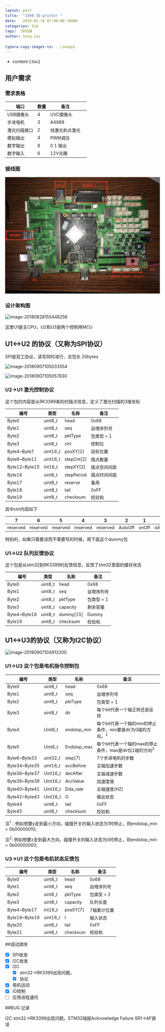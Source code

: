 ```yaml
---
layout: post
title:  "3399 3D printer "
date:   2018-01-10 07:00:00 +0800
categories: SLA 
tags:  3D扫描
author: Song Lei

typora-copy-images-to: ../images
---
```


* content
{:toc}
## 用户需求

### 需求表格

| 端口         | 数量 | 备注           |      |
| ------------ | ---- | -------------- | ---- |
| USB摄像头    | 4    | UVC摄像头      |      |
| 步进电机     | 3    | A4988          |      |
| 激光扫描接口 | 2    | 线激光和点激光 |      |
| 模拟输出     | 4    | PWM调压        |      |
| 数字输出     | 8    | 0 1 输出       |      |
| 数字输入     | 6    | 12V光耦        |      |

### 接线图

![image-20180928192837326](../images/image-20180928192837326.png)

### 设计架构图

![image-20180828155448256](/Users/lei/Documents/workshop/githubleisong03/images/image-20180828155448256.png)



这里U1是主CPU，U2和U3是两个控制用MCU

## U1<->U2 的协议（又称为SPI协议）
SPI是双工协议，读写同时进行，总包长 20bytes

![image-20180907105033554](/Users/lei/Documents/workshop/githubleisong03/images/image-20180907105033554.png)

![image-20180907105057830](/Users/lei/Documents/workshop/githubleisong03/images/image-20180907105057830.png)

### U2->U1 激光控制协议

这个包的内容是从RK3399来的扫描点信息，定义了激光扫描的3维坐标


| 编号          | 类型     | 名称       | 备注         |
| ------------- | -------- | ---------- | ------------ |
| Byte0         | uint8_t  | head       | 0x68         |
| Byte1         | uint8_t  | seq        | 自增序列号   |
| Byte2         | uint8_t  | pktType    | 包类型 = 1   |
| Byte3         | uint8_t  | ctrl       | 控制位       |
| Byte4~Byte7   | uint16_t | posXY[2]   | 目标位置     |
| Byte8~Byte11  | uint16_t | stepCnt[2] | 插点数量     |
| Byte12~Byte15 | int16_t  | stepXY[2]  | 插点空间间距 |
| Byte16        | uint8_t  | stepPeriod | 插点时间间距 |
| Byte17        | uint8_t  | reserve    | 备用         |
| Byte18        | uint8_t  | tail       | 0xFF         |
| Byte19        | uint8_t  | checksum   | 校验和       |
其中ctrl内容如下

| 7        | 6        | 5        | 4        | 3        | 2       | 1     | 0       |
| -------- | -------- | -------- | -------- | -------- | ------- | ----- | ------- |
| reserved | reserved | reserved | reserved | reserved | AutoOff | onOff | isReset |

特别的，如果只需要读而不需要写的时候，用下面这个dummy包





### U1->U2 队列反馈协议

这个包是从stm32到RK3399的反馈信息，反馈了stm32里面的缓存状态

| 编号         | 类型    | 名称      | 备注       |
| ------------ | ------- | --------- | ---------- |
| Byte0        | uint8_t | head      | 0x68       |
| Byte1        | uint8_t | seq       | 自增序列号 |
| Byte2        | uint8_t | pktType   | 包类型 = 1 |
| Byte3        | uint8_t | capacity  | 剩余容量   |
| Byte4~Byte18 | uint8_t | dummy[15] | Dummy      |
| Byte19       | uint8_t | checksum  | 校验和     |

## U1<->U3的协议（又称为I2C协议）

![image-20180907104912200](/Users/lei/Documents/workshop/githubleisong03/images/image-20180907104912200.png)

### U1->U3 这个包是电机指令控制包


| 编号          | 类型     | 名称        | 备注                                                         |
| ------------- | -------- | ----------- | ------------------------------------------------------------ |
| Byte0         | uint8_t  | head        | 0x68                                                         |
| Byte1         | uint8_t  | seq         | 自增序列号                                                   |
| Byte2         | uint8_t  | pktType     | 包类型 = 1                                                   |
| Byte3         | uint8_t  | dir         | 每个bit代表一个轴正转还是反转                                |
| Byte4         | Uint8_t  | endstop_min | 每个bit代表一个轴的min的停止条件，min要是dir为0碰的方向。<sup>1</sup> |
| Byte5         | Uint8_t  | Endstop_max | 每个bit代表一个轴的max的停止条件，max是dir位1碰的方向<sup>2</sup> |
| Byte6~Byte33  | uint32_t | step[7]     | 7个步进电机的步数                                            |
| Byte34~Byte35 | uint16_t | accBefore   | 主轴加速步数                                                 |
| Byte36~Byte37 | Uint16_t | decAfter    | 主轴减速步数                                                 |
| Byte38~Byte39 | Uint16_t | AccValue    | 加速度值                                                     |
| Byte40~Byte41 | Uint16_t | Dda_rate    | 主轴速度(HZ)                                                 |
| Byte42~Byte43 | Uint16_t | O           | 输出状态                                                     |
| Byte44        | uint8_t  | tail        | 0xFF                                                         |
| Byte45        | uint8_t  | checksum    | 校验和                                                       |

注<sup>1</sup>：例如想要y走到最小方向，碰撞开关的输入状态为1时停止，则endstop_min = 0b00000010; 

注<sup>2</sup>: 例如想要z走到最大方向，碰撞开关的输入状态为0时停止，则endstop_min = 0b00000000;

### U3->U1 这个包是电机状态反馈包

| 编号          | 类型     | 名称     | 备注        |
| ------------- | -------- | -------- | ----------- |
| Byte0         | uint8_t  | head     | 0x68        |
| Byte1         | uint8_t  | seq      | 自增序列号  |
| Byte2         | uint8_t  | pktType  | 包类型 = 2  |
| Byte3         | uint8_t  | capacity | 队列长度    |
| Byte4~Byte17  | int16_t  | posXY[7] | 7轴累计位置 |
| Byte18~Byte19 | uint16_t | I        | 输入状态    |
| Byte20        | uint8_t  | tail     | 0xFF        |
| Byte21        | uint8_t  | checksum | 校验和      |



##调试顺序

- [x] SPI收发
- [x] I2C收发
- [x] I2C 
  - [x] stm32->RK3399出现问题。
  - [x] 协议
- [x] 电机运动
- [x] IO控制
- [ ] 应用进程通讯

##BUG 记录

I2C stm32->RK3399出现问题。STM32端报Acknowledge Failure SR1->AF错误



